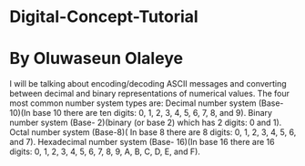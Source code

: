 # Digital-Concept-Tutorial
# By Oluwaseun Olaleye
I will be talking about encoding/decoding ASCII messages and converting between decimal and binary representations of numerical values.
The four most common number system types are:
Decimal number system (Base- 10)(In base 10 there are ten digits: 0, 1, 2, 3, 4, 5, 6, 7, 8, and 9).
Binary number system (Base- 2)(binary (or base 2) which has 2 digits: 0 and 1).
Octal number system (Base-8)( In base 8 there are 8 digits: 0, 1, 2, 3, 4, 5, 6, and 7).
Hexadecimal number system (Base- 16)(In base 16 there are 16 digits: 0, 1, 2, 3, 4, 5, 6, 7, 8, 9, A, B, C, D, E, and F).
